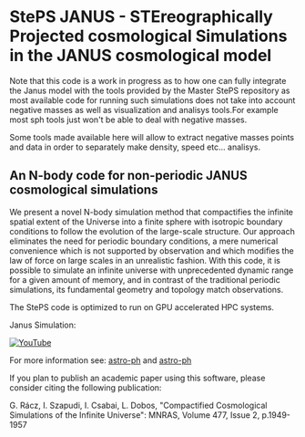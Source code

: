 # StePS JANUS - STEreographically Projected cosmological Simulations in the JANUS cosmological model

Note that this code is a work in progress as to how one can fully integrate the Janus model with the tools provided by the Master StePS repository as most available code for running such simulations does not take into account negative masses as well as visualization and analisys tools.For example most sph tools just won't be able to deal with negative masses.

Some tools made available here will allow to extract negative masses points and data in order to separately make density, speed etc... analisys.

## An N-body code for non-periodic JANUS cosmological simulations

We present a novel N-body simulation method that compactifies the infinite spatial extent of the Universe into a finite sphere with isotropic boundary conditions to follow the evolution of the large-scale structure. Our approach eliminates the need for periodic boundary conditions, a mere numerical convenience which is not supported by observation and which modifies the law of force on large scales in an unrealistic fashion. With this code, it is possible to simulate an infinite universe with unprecedented dynamic range for a given amount of memory, and in contrast of the traditional periodic simulations, its fundamental geometry and topology match observations.

The StePS code is optimized to run on GPU accelerated HPC systems.

Janus Simulation:


[![YouTube](http://i.ytimg.com/vi/t1iGr5U2Hhs/hqdefault.jpg)](https://www.youtube.com/watch?v=t1iGr5U2Hhs)


For more information see: [astro-ph](https://arxiv.org/abs/1711.04959) and [astro-ph](https://arxiv.org/abs/1811.05903)

If you plan to publish an academic paper using this software, please consider citing the following publication:

G. Rácz, I. Szapudi, I. Csabai, L. Dobos, "Compactified Cosmological Simulations of the Infinite Universe": MNRAS, Volume 477, Issue 2, p.1949-1957
